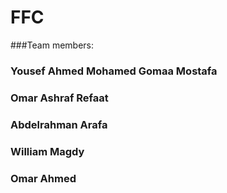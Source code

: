 # FFC
###Team members:
### Yousef Ahmed Mohamed Gomaa Mostafa 
### Omar Ashraf Refaat 
### Abdelrahman Arafa
### William Magdy
### Omar Ahmed 

